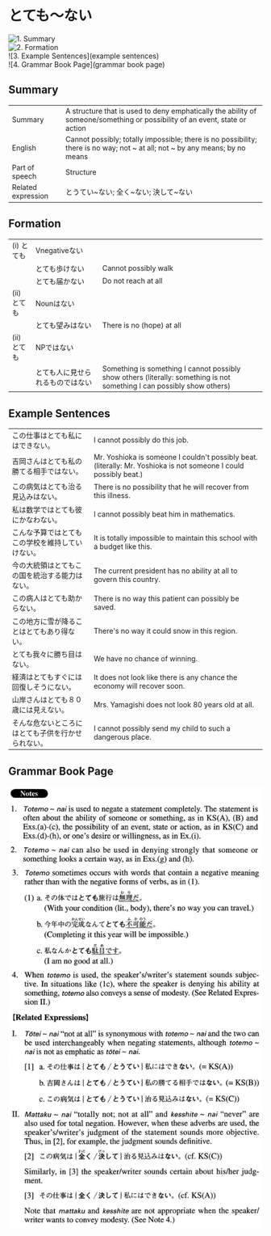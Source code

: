 # とても～ない

![1. Summary](summary)<br>
![2. Formation](formation)<br>
![3. Example Sentences](example sentences)<br>
![4. Grammar Book Page](grammar book page)<br>


## Summary

<table><tr>   <td>Summary</td>   <td>A structure that is used to deny emphatically the ability of someone/something or possibility of an event, state or action</td></tr><tr>   <td>English</td>   <td>Cannot possibly; totally impossible; there is no possibility; there is no way; not ~ at all; not ~ by any means; by no means</td></tr><tr>   <td>Part of speech</td>   <td>Structure</td></tr><tr>   <td>Related expression</td>   <td>とうてい~ない; 全く~ない; 決して~ない</td></tr></table>

## Formation

<table class="table"><tbody><tr class="tr head"><td class="td"><span class="numbers">(i)</span> <span class="concept">とても</span></td><td class="td"><span>Vnegative</span><span class="concept">ない</span></td><td class="td"></td></tr><tr class="tr"><td class="td"></td><td class="td"><span class="concept">とても</span><span>歩け</span><span class="concept">ない</span></td><td class="td"><span>Cannot possibly walk</span></td></tr><tr class="tr"><td class="td"></td><td class="td"><span class="concept">とても</span><span>届か</span><span class="concept">ない</span></td><td class="td"><span>Do not reach at all</span></td></tr><tr class="tr head"><td class="td"><span class="numbers">(ii)</span> <span class="concept">とても</span></td><td class="td"><span>Nounは</span><span class="concept">ない</span></td><td class="td"></td></tr><tr class="tr"><td class="td"></td><td class="td"><span class="concept">とても</span><span>望みは</span><span class="concept">ない</span></td><td class="td"><span>There is no (hope) at all</span></td></tr><tr class="tr head"><td class="td"><span class="numbers">(ii)</span> <span class="concept">とても</span></td><td class="td"><span>NPでは</span><span class="concept">ない</span></td><td class="td"></td></tr><tr class="tr"><td class="td"></td><td class="td"><span class="concept">とても</span><span>人に見せられるものでは</span><span class="concept">ない</span></td><td class="td"><span>Something is something I cannot possibly show others (literally: something is not something I can possibly show others)</span> </td></tr></tbody></table>

## Example Sentences

<table><tr>   <td>この仕事はとても私にはできない。</td>   <td>I cannot possibly do this job.</td></tr><tr>   <td>吉岡さんはとても私の勝てる相手ではない。</td>   <td>Mr. Yoshioka is someone I couldn't possibly beat. (literally: Mr. Yoshioka is not someone I could possibly beat.)</td></tr><tr>   <td>この病気はとても治る見込みはない。</td>   <td>There is no possibility that he will recover from this illness.</td></tr><tr>   <td>私は数学ではとても彼にかなわない。</td>   <td>I cannot possibly beat him in mathematics.</td></tr><tr>   <td>こんな予算ではとてもこの学校を維持していけない。</td>   <td>It is totally impossible to maintain this school with a budget like this.</td></tr><tr>   <td>今の大統領はとてもこの国を統治する能力はない。</td>   <td>The current president has no ability at all to govern this country.</td></tr><tr>   <td>この病人はとても助からない。</td>   <td>There is no way this patient can possibly be saved.</td></tr><tr>   <td>この地方に雪が降ることはとてもあり得ない。</td>   <td>There's no way it could snow in this region.</td></tr><tr>   <td>とても我々に勝ち目はない。</td>   <td>We have no chance of winning.</td></tr><tr>   <td>経済はとてもすぐには回復しそうにない。</td>   <td>It does not look like there is any chance the economy will recover soon.</td></tr><tr>   <td>山岸さんはとても８０歳には見えない。</td>   <td>Mrs. Yamagishi does not look 80 years old at all.</td></tr><tr>   <td>そんな危ないところにはとても子供を行かせられない。</td>   <td>I cannot possibly send my child to such a dangerous place.</td></tr></table>

## Grammar Book Page

![](../img/Advancedとても～ない.png)

